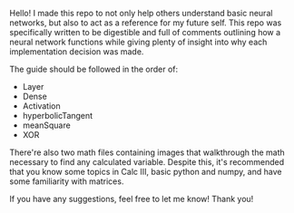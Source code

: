 Hello! I made this repo to not only help others understand basic neural networks, but also to act as a reference for my future self. 
This repo was specifically written to be digestible and full of comments outlining how a neural network functions while giving plenty of insight into why each implementation decision was made.

The guide should be followed in the order of:
- Layer
- Dense
- Activation
- hyperbolicTangent
- meanSquare
- XOR

There're also two math files containing images that walkthrough the math necessary to find any calculated variable.
Despite this, it's recommended that you know some topics in Calc III, basic python and numpy, and have some familiarity with matrices.

If you have any suggestions, feel free to let me know!
Thank you!
